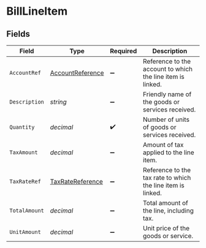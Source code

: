 # BillLineItem


## Fields

| Field                                                       | Type                                                        | Required                                                    | Description                                                 |
| ----------------------------------------------------------- | ----------------------------------------------------------- | ----------------------------------------------------------- | ----------------------------------------------------------- |
| `AccountRef`                                                | [AccountReference](../../Models/Shared/AccountReference.md) | :heavy_minus_sign:                                          | Reference to the account to which the line item is linked.  |
| `Description`                                               | *string*                                                    | :heavy_minus_sign:                                          | Friendly name of the goods or services received.            |
| `Quantity`                                                  | *decimal*                                                   | :heavy_check_mark:                                          | Number of units of goods or services received.              |
| `TaxAmount`                                                 | *decimal*                                                   | :heavy_minus_sign:                                          | Amount of tax applied to the line item.                     |
| `TaxRateRef`                                                | [TaxRateReference](../../Models/Shared/TaxRateReference.md) | :heavy_minus_sign:                                          | Reference to the tax rate to which the line item is linked. |
| `TotalAmount`                                               | *decimal*                                                   | :heavy_minus_sign:                                          | Total amount of the line, including tax.                    |
| `UnitAmount`                                                | *decimal*                                                   | :heavy_minus_sign:                                          | Unit price of the goods or service.                         |